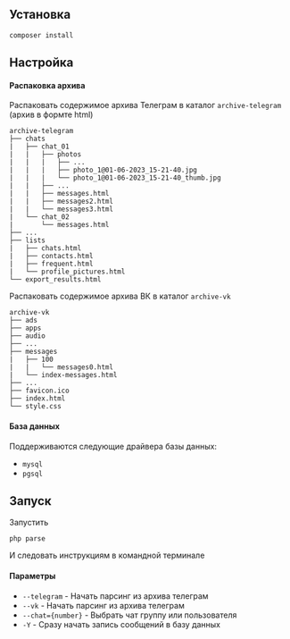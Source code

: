 ## Установка

```
composer install
```

## Настройка

#### Распаковка архива

Распаковать содержимое архива Телеграм в каталог `archive-telegram` (архив в формте html)
```
archive-telegram
├── chats
|   ├── chat_01
|   |   ├── photos
|   |   |   ├── ...
|   |   |   ├── photo_1@01-06-2023_15-21-40.jpg
|   |   |   └── photo_1@01-06-2023_15-21-40_thumb.jpg
|   |   ├── ...
|   |   ├── messages.html
|   |   ├── messages2.html
|   |   └── messages3.html
|   └── chat_02
|       └── messages.html
├── ...
├── lists
|   ├── chats.html
|   ├── contacts.html
|   ├── frequent.html
|   └── profile_pictures.html
└── export_results.html
```

Распаковать содержимое архива ВК в каталог `archive-vk`
```
archive-vk
├── ads
├── apps
├── audio
├── ...
├── messages
|   ├── 100
|   |   └── messages0.html
|   └── index-messages.html
├── ...
├── favicon.ico
├── index.html
└── style.css

```

#### База данных

Поддерживаются следующие драйвера базы данных:
- `mysql`
- `pgsql`

## Запуск

Запустить
```
php parse
```

И следовать инструкциям в командной терминале

#### Параметры

- `--telegram` - Начать парсинг из архива телеграм
- `--vk` - Начать парсинг из архива телеграм
- `--chat={number}` - Выбрать чат группу или пользователя
- `-Y` - Сразу начать запись сообщений в базу данных